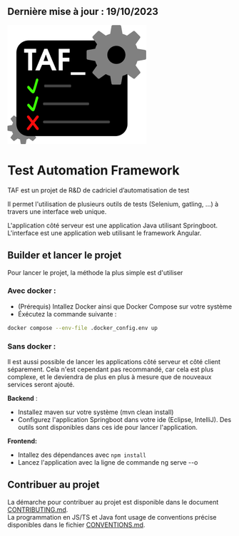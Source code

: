 Dernière mise à jour : 19/10/2023
---

![Logo taf](./logo_taf.png)
# Test Automation Framework

TAF est un projet de R&amp;D de cadriciel d’automatisation de test


Il permet l'utilisation de plusieurs outils de tests (Selenium, gatling, ...) à travers une interface web unique.

L'application côté serveur est une application Java utilisant Springboot.
L'interface est une application web utilisant le framework Angular.

## Builder et lancer le projet

Pour lancer le projet, la méthode la plus simple est d'utiliser

### Avec docker :

- (Prérequis) Intallez Docker ainsi que Docker Compose sur votre système
- Éxécutez la commande suivante :
```bash
docker compose --env-file .docker_config.env up
```

### Sans docker :

Il est aussi possible de lancer les applications côté serveur et côté client séparement. Cela n'est cependant pas recommandé, car cela est plus complexe, et le deviendra de plus en plus à mesure que de nouveaux services seront ajouté.

**Backend** : 
- Installez maven sur votre système (mvn clean install)
- Configurez l'application Springboot dans votre ide (Eclipse, IntelliJ). Des outils sont disponibles dans ces ide pour lancer l'application.

**Frontend:**
- Intallez des dépendances avec `npm install`
- Lancez l'application avec la ligne de commande
ng serve --o

## Contribuer au projet

La démarche pour contribuer au projet est disponible dans le document [CONTRIBUTING.md](./CONTRIBUTING.md).  
La programmation en JS/TS et Java font usage de conventions précise disponibles dans le fichier [CONVENTIONS.md](./documentation/CONVENTIONS.md).

